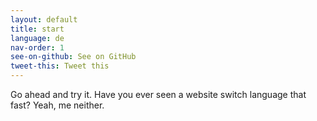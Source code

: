 ```yaml
---
layout: default
title: start
language: de
nav-order: 1
see-on-github: See on GitHub
tweet-this: Tweet this
---
```


Go ahead and try it. Have you ever seen a website switch language that fast? Yeah, me neither.
